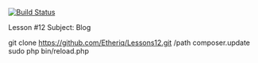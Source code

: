 [![Build Status](https://travis-ci.org/Etheriq/Lessons12.png?branch=master)](https://travis-ci.org/Etheriq/Lessons12)


Lesson #12
Subject: Blog


git clone https://github.com/Etheriq/Lessons12.git /path
composer.update
sudo php bin/reload.php

